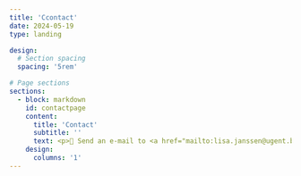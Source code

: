 ```yaml
---
title: 'Ccontact'
date: 2024-05-19
type: landing

design:
  # Section spacing
  spacing: '5rem'

# Page sections
sections: 
  - block: markdown
    id: contactpage
    content:
      title: 'Contact'
      subtitle: ''
      text: <p>📧 Send an e-mail to <a href="mailto:lisa.janssen@ugent.be">lisa.janssen@ugent.be</a>!<br> Sint-Pietersnieuwstraat 41 – Technicum 1, 9000 Gent, Belgium</p>
    design:
      columns: '1'     
---
```

